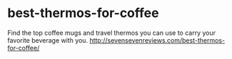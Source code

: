 # best-thermos-for-coffee
Find the top coffee mugs and travel thermos you can use to carry your favorite beverage with you.
http://sevensevenreviews.com/best-thermos-for-coffee/

